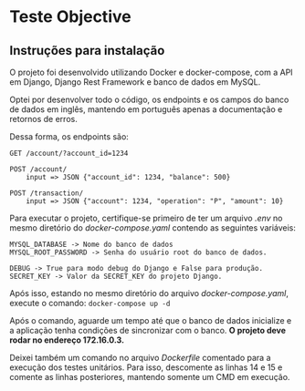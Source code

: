 # Teste Objective

## Instruções para instalação

O projeto foi desenvolvido utilizando Docker e docker-compose, com a API em Django, Django Rest Framework e banco de dados em MySQL.

Optei por desenvolver todo o código, os endpoints e os campos do banco de dados em inglês, mantendo em português apenas a documentação e retornos de erros.

Dessa forma, os endpoints são:

```
GET /account/?account_id=1234

POST /account/
    input => JSON {"account_id": 1234, "balance": 500}

POST /transaction/
    input => JSON {"account": 1234, "operation": "P", "amount": 10}
```

Para executar o projeto, certifique-se primeiro de ter um arquivo *.env* no mesmo diretório do *docker-compose.yaml* contendo as seguintes variáveis:
```
MYSQL_DATABASE -> Nome do banco de dados
MYSQL_ROOT_PASSWORD -> Senha do usuário root do banco de dados.

DEBUG -> True para modo debug do Django e False para produção.
SECRET_KEY -> Valor da SECRET_KEY do projeto Django.
```

Após isso, estando no mesmo diretório do arquivo *docker-compose.yaml*, execute o comando:
```docker-compose up -d```

Após o comando, aguarde um tempo até que o banco de dados inicialize e a aplicação tenha condições de sincronizar com o banco. **O projeto deve rodar no endereço 172.16.0.3.**

Deixei também um comando no arquivo *Dockerfile* comentado para a execução dos testes unitários. Para isso, descomente as linhas 14 e 15 e comente as linhas posteriores, mantendo somente um CMD em execução.